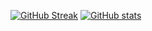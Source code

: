 [![GitHub Streak](https://streak-stats.demolab.com/?user=isaacdyor)](https://git.io/streak-stats)
[![GitHub stats](https://github-readme-stats.vercel.app/api?username=anuraghazra)](https://github.com/isaacdyor/github-readme-stats)
